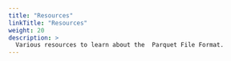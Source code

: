 ```yaml
---
title: "Resources"
linkTitle: "Resources"
weight: 20
description: >
  Various resources to learn about the  Parquet File Format.
---
```

